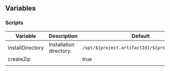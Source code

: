 ## Variables

### Scripts

|Variable|Description|Default|
|---|---|---|
|installDirectory|Installation directory.|`/opt/${project.artifactId}/${project.version}`|
|createZip||true|
|||